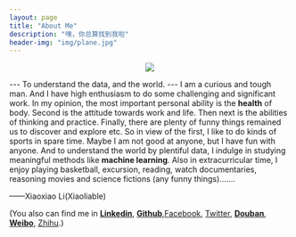 ```yaml
---
layout: page
title: "About Me"
description: "嘿，你总算找到我啦"
header-img: "img/plane.jpg"
---
```


<center>
    <p><img src="http://dreamofbook.qiniudn.com/Zero.png" align="center"></p>
</center>

--- To understand the data, and the world. ---
   I am a curious and tough man. And I have high enthusiasm to do some challenging and significant work.
   In my opinion, the most important personal ability is the <b>health</b> of body. Second is the attitude towards work and life. Then next is the abilities of thinking and practice. Finally, there are plenty of funny things remained us to discover and explore etc.
   So in view of the first, I like to do kinds of sports in spare time. Maybe I am not good at anyone, but I have fun with anyone. And to understand the world by plentiful data, I indulge in studying meaningful methods like <b>machine learning</b>.
   Also in extracurricular time, I enjoy playing basketball, excursion, reading, watch documentaries, reasoning movies and science fictions (any funny things)....... 

——Xiaoxiao Li(Xiaoliable)

<!-- , [CSDN](http://blog.csdn.net/li_ablexiao) -->
(You also can find me in <b>[Linkedin](https://www.linkedin.com/in/xiaoliable)</b>,  <b>[Github](https://github.com/xiaoliable)</b>,[Facebook](https://www.facebook.com/leeble.xiao), [Twitter](https://twitter.com/xiaoliable), <b>[Douban](http://www.douban.com/people/xiaoliable/)</b>, <b>[Weibo](http://weibo.com/xiaoliable)</b>, [Zhihu](http://www.zhihu.com/people/xiaoliable).)


